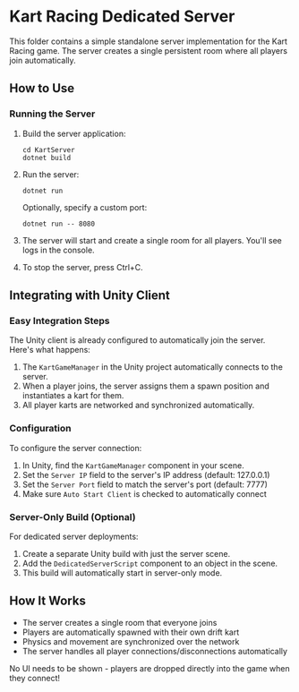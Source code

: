 # Kart Racing Dedicated Server

This folder contains a simple standalone server implementation for the Kart Racing game. 
The server creates a single persistent room where all players join automatically.

## How to Use

### Running the Server

1. Build the server application:
   ```
   cd KartServer
   dotnet build
   ```

2. Run the server:
   ```
   dotnet run
   ```

   Optionally, specify a custom port:
   ```
   dotnet run -- 8080
   ```

3. The server will start and create a single room for all players. You'll see logs in the console.

4. To stop the server, press Ctrl+C.

## Integrating with Unity Client

### Easy Integration Steps

The Unity client is already configured to automatically join the server. Here's what happens:

1. The `KartGameManager` in the Unity project automatically connects to the server.
2. When a player joins, the server assigns them a spawn position and instantiates a kart for them.
3. All player karts are networked and synchronized automatically.

### Configuration

To configure the server connection:

1. In Unity, find the `KartGameManager` component in your scene.
2. Set the `Server IP` field to the server's IP address (default: 127.0.0.1)
3. Set the `Server Port` field to match the server's port (default: 7777)
4. Make sure `Auto Start Client` is checked to automatically connect

### Server-Only Build (Optional)

For dedicated server deployments:

1. Create a separate Unity build with just the server scene.
2. Add the `DedicatedServerScript` component to an object in the scene.
3. This build will automatically start in server-only mode.

## How It Works

- The server creates a single room that everyone joins
- Players are automatically spawned with their own drift kart
- Physics and movement are synchronized over the network
- The server handles all player connections/disconnections automatically

No UI needs to be shown - players are dropped directly into the game when they connect!